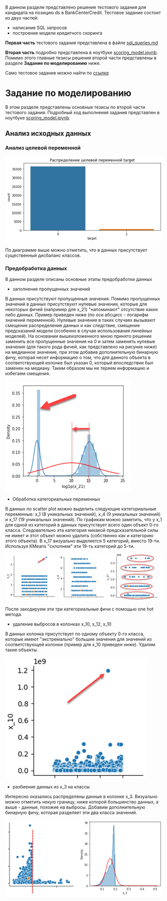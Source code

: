 В данном разделе представлено решение тестового задания для кандидата на позицию ds в BankCenterCredit. Тестовое задание состоит из двух частей:
- написание SQL запросов
- построение модели кредитного скоринга

**Первая часть** тестового задания представлена в файле [sql_queries.md](sql_queries.md)

**Вторая часть** подробно представлена в ноутбуке [scoring_model.ipynb](scoring_model.ipynb). Помимо этого главные тезисы решения второй части представлены в разделе **Задание по моделированию** ниже.

Само тестовое задание можно найти по [ссылке](data/%D0%97%D0%B0%D0%B4%D0%B0%D1%87%D0%B8%20%D0%B4%D0%BB%D1%8F%20%D0%BA%D0%B0%D0%BD%D0%B4%D0%B8%D0%B4%D0%B0%D1%82%D0%BE%D0%B2.xlsx)

# Задание по моделированию

В этом разделе представлены основные тезисы по второй части тестового задания. Подробный ход выполнения задания представлен в ноутбуке [scoring_model.ipynb](scoring_model.ipynb).

## Анализ исходных данных

### Анализ целевой переменной

<img src="images/target.png"></img>

По диаграмме выше можно отметить, что в данных присутствует существенный дисбаланс классов.

### Предобработка данных

В данном разделе описаны основные этапы предобработки данных

- заполнение пропущенных значений

В данных присутствуют пропущенные значения. Помимо пропущенных значений в данных присутствуют нулевые значения, которые для некоторых фичей (например для x_21) "напоминают" отсутствие каких либо данных. Пример приведен ниже (по оси абсциcc - логарифм значений переменной). Нулевые значения в таких случаях вызывают смещение распределения данных и как следствие, смещение предсказаний модели (особенно в случае использования линейных моделей). На основании вышеизложенного мною принято решение заменить все пропущенные значения на 0 и затем заменить нулевые значения (для такого рода фичей, как представлено на рисунке ниже) на медианное значение, при этом добавив дополнительную бинарную фичу, которая несет информацию о том, что для данного объекта в соответствующей колонке был указан 0, который впоследствии был заменен на медиану. Таким образом мы не теряем информацию и избегаем смещения.

<img src="images/x_21.png"></img>

- Обработка категориальных переменных

В данных по scatter plot можно выделить следующие категориальные переменные: x_1 (8 уникальных значений), x_4 (9 уникальных значений) и x_17 (19 уникальных значений). По графикам можно заметить, что у x_1 для одной из категорий в данных присутствует всего один объект 0-го класса. Следовательно эта категория никакой предсказательной силы не имеет и этот объект можно удалить (собственно как и категорию этого объекта). В x_17 визуально выделяется 5 категорий, вместо 19-ти. Используя KMeans "схлопнем" эти 19-ть категорий до 5-ти.

<img src="images/cat_features.png"></img>

После закодируем эти три категориальные фичи с помощью one hot метода.

- удаление выбросов в колонках х_10, х_12, х_10

В данных колонка присутствует по одному объекту 0-го класса, которые имеют "экстремально" большие значения для значений из соответствующей колонки (пример для х_10 приведен ниже). Удалим такие объекты.

<img src="images/x_10.png"></img>

- разбиение данных из х_3 на классы

Интересно оказались распределены данные в колонке х_3. Визуально можно отметить некую границу, ниже которой большинство данных, а выше - данные, похожие на выбросы. Добавим дополнительную бинарную фичу, которая разделяет эти два класса значений.

<img src="images/x_3.png"></img>